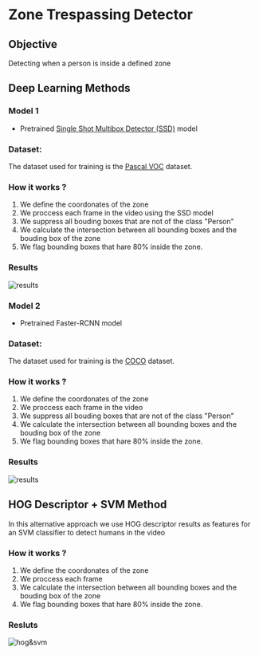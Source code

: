 # Zone Trespassing Detector

## Objective
Detecting when a person is inside a defined zone 

## Deep Learning Methods
### Model 1
- Pretrained [Single Shot Multibox Detector (SSD)](https://github.com/sgrvinod/a-PyTorch-Tutorial-to-Object-Detection#inference) model

### Dataset:
The dataset used for training is the [Pascal VOC](http://host.robots.ox.ac.uk/pascal/VOC/) dataset.

### How it works ?
1. We define the coordonates of the zone
2. We proccess each frame in the video using the SSD model
3. We suppress all bouding boxes that are not of the class "Person"
4. We calculate the intersection between all bounding boxes and the bouding box of the zone
5. We flag bounding boxes that hare 80% inside the zone.

### Results
![results](results/output_ssd.gif)

### Model 2
- Pretrained Faster-RCNN model

### Dataset:
The dataset used for training is the [COCO](https://cocodataset.org/#home) dataset.

### How it works ?
1. We define the coordonates of the zone
2. We proccess each frame in the video
3. We suppress all bouding boxes that are not of the class "Person"
4. We calculate the intersection between all bounding boxes and the bouding box of the zone
5. We flag bounding boxes that hare 80% inside the zone.

### Results
![results](results/output_rcnn.gif)

## HOG Descriptor + SVM Method
In this alternative approach we use HOG descriptor results as features for an SVM classifier to detect humans in the video

### How it works ?
1. We define the coordonates of the zone
2. We proccess each frame
4. We calculate the intersection between all bounding boxes and the bouding box of the zone
5. We flag bounding boxes that hare 80% inside the zone.

### Resluts
![hog&svm](results/output_hog.gif)